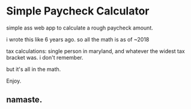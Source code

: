 # Simple Paycheck Calculator

simple ass web app to calculate a rough paycheck amount.

i wrote this like 6 years ago. so all the math is as of ~2018

tax calculations: single person in maryland, and whatever the widest tax bracket was. i don't remember.

but it's all in the math.

Enjoy.

## namaste.

